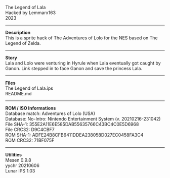 The Legend of Lala  
Hacked by Lemmarx163  
2023  

---  
**Description**  
This is a sprite hack of The Adventures of Lolo for the NES based on The Legend of Zelda.  

---
**Story**  
Lala and Lolo were venturing in Hyrule when Lala eventually got caught by Ganon. Link stepped in to face Ganon and save the princess Lala.  

---
**Files**  
The Legend of Lala.ips  
README.md

---
**ROM / ISO Informations**  
Database match: Adventures of Lolo (USA)  
Database: No-Intro: Nintendo Entertainment System (v. 20210216-231042)  
File SHA-1: 355E2A11E6E585DAB55635766C43BC4C0E5D6968  
File CRC32: D9C4CBF7  
ROM SHA-1: ADFE24B8CFB6411DDEA238058D027EC0458FA3C4  
ROM CRC32: 71BF075F  

---
**Utilities**  
Mesen 0.9.8  
yychr 20210606  
Lunar IPS 1.03  

